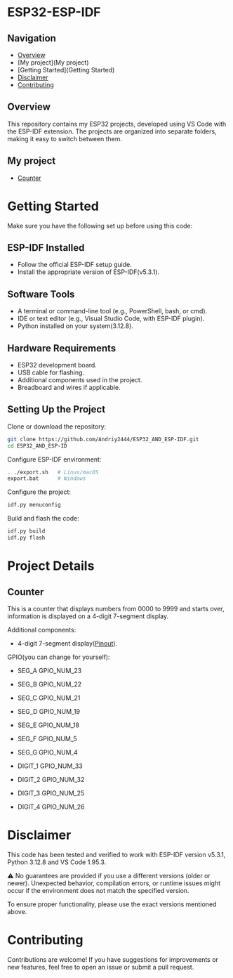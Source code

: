 # **ESP32-ESP-IDF**

## **Navigation**
- [Overview](Overview)
- [My project](My project)
- [Getting Started](Getting Started)
- [Disclaimer](Disclaimer)
- [Contributing](Contributing)



## **Overview**
This repository contains my ESP32 projects, developed using VS Code with the ESP-IDF extension. The projects are organized into separate folders, making it easy to switch between them.



## **My project**
- [Counter](Counter)



# **Getting Started**

Make sure you have the following set up before using this code:



## **ESP-IDF Installed**
- Follow the official ESP-IDF setup guide.
- Install the appropriate version of ESP-IDF(v5.3.1).



## **Software Tools**
- A terminal or command-line tool (e.g., PowerShell, bash, or cmd).
- IDE or text editor (e.g., Visual Studio Code, with ESP-IDF plugin).
- Python installed on your system(3.12.8).



## **Hardware Requirements**
- ESP32 development board.
- USB cable for flashing.
- Additional components used in the project.
- Breadboard and wires if applicable.



## **Setting Up the Project**
Clone or download the repository:
```bash
git clone https://github.com/Andriy2444/ESP32_AND_ESP-IDF.git
cd ESP32_AND_ESP-ID
```

Configure ESP-IDF environment:
```bash
. ./export.sh   # Linux/macOS  
export.bat      # Windows  
```

Configure the project:
```bash
idf.py menuconfig
```

Build and flash the code:
```bash
idf.py build  
idf.py flash 
```



# **Project Details**


## **Counter**
This is a counter that displays numbers from 0000 to 9999 and starts over, information is displayed on a 4-digit 7-segment display.


Additional components:
- 4-digit 7-segment display([Pinout](./Pinout/4-digit-display.png)).
  
GPIO(you can change for yourself):
- SEG_A GPIO_NUM_23
- SEG_B GPIO_NUM_22
- SEG_C GPIO_NUM_21
- SEG_D GPIO_NUM_19
- SEG_E GPIO_NUM_18
- SEG_F GPIO_NUM_5
- SEG_G GPIO_NUM_4

- DIGIT_1 GPIO_NUM_33
- DIGIT_2 GPIO_NUM_32
- DIGIT_3 GPIO_NUM_25
- DIGIT_4 GPIO_NUM_26



# **Disclaimer**
This code has been tested and verified to work with ESP-IDF version v5.3.1, Python 3.12.8 and VS Code 1.95.3.

⚠️ No guarantees are provided if you use a different versions (older or newer).
Unexpected behavior, compilation errors, or runtime issues might occur if the environment does not match the specified version.

To ensure proper functionality, please use the exact versions mentioned above.



# **Contributing**
Contributions are welcome! If you have suggestions for improvements or new features, feel free to open an issue or submit a pull request.
